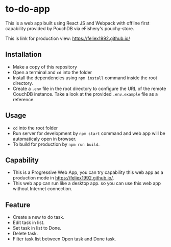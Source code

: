 # to-do-app

This is a web app built using React JS and Webpack with offline first capability provided by PouchDB via eFishery's pouchy-store.

This is link for production view: https://feliex1992.github.io/

## Installation

* Make a copy of this repository
* Open a terminal and ```cd``` into the folder
* Install the dependencies using ```npm install``` command inside the root directory.
* Create a ```.env``` file in the root directory to configure the URL of the remote CouchDB instance. Take a look at the provided ```.env.example``` file as a reference. 

## Usage

* ```cd``` into the root folder
* Run server for development by ```npm start``` command and web app will be automaticaly open in browser.
* To build for production by ```npm run build```.

## Capability

* This is a Progressive Web App, you can try capability this web app as a production mode in https://feliex1992.github.io/.
* This web app can run like a desktop app. so you can use this web app without Internet connection.

## Feature

* Create a new to do task.
* Edit task in list.
* Set task in list to Done.
* Delete task.
* Filter task list between Open task and Done task.